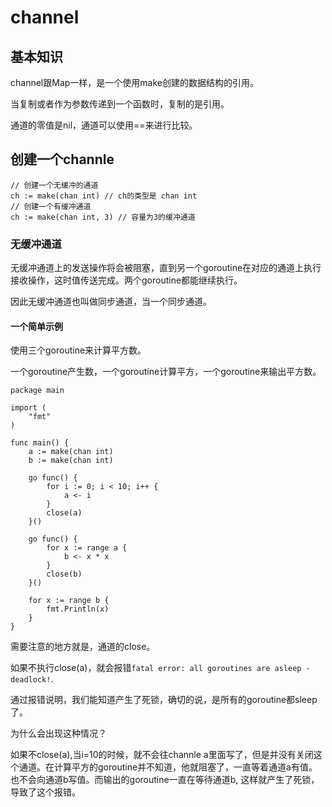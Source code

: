# channel
## 基本知识
channel跟Map一样，是一个使用make创建的数据结构的引用。

当复制或者作为参数传递到一个函数时，复制的是引用。

通道的零值是nil，通道可以使用==来进行比较。

## 创建一个channle

```
// 创建一个无缓冲的通道
ch := make(chan int) // ch的类型是 chan int
// 创建一个有缓冲通道
ch := make(chan int, 3) // 容量为3的缓冲通道
```
### 无缓冲通道
无缓冲通道上的发送操作将会被阻塞，直到另一个goroutine在对应的通道上执行接收操作，这时值传送完成。两个goroutine都能继续执行。

因此无缓冲通道也叫做同步通道，当一个同步通道。

#### 一个简单示例
使用三个goroutine来计算平方数。

一个goroutine产生数，一个goroutine计算平方，一个goroutine来输出平方数。

```
package main

import (
	"fmt"
)

func main() {
	a := make(chan int)
	b := make(chan int)

	go func() {
		for i := 0; i < 10; i++ {
			a <- i
		}
		close(a)
	}()

	go func() {
		for x := range a {
			b <- x * x
		}
		close(b)
	}()

	for x := range b {
		fmt.Println(x)
	}
}
```
需要注意的地方就是，通道的close。

如果不执行close(a)，就会报错`fatal error: all goroutines are asleep - deadlock!`.

通过报错说明，我们能知道产生了死锁，确切的说，是所有的goroutine都sleep了。

为什么会出现这种情况？

如果不close(a),当i=10的时候，就不会往channle a里面写了，但是并没有关闭这个通道。在计算平方的goroutine并不知道，他就阻塞了，一直等着通道a有值。也不会向通道b写值。而输出的goroutine一直在等待通道b, 这样就产生了死锁，导致了这个报错。
